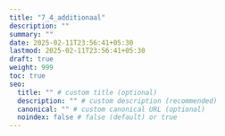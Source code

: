 ```yaml
---
title: "7_4_additionaal"
description: ""
summary: ""
date: 2025-02-11T23:56:41+05:30
lastmod: 2025-02-11T23:56:41+05:30
draft: true
weight: 999
toc: true
seo:
  title: "" # custom title (optional)
  description: "" # custom description (recommended)
  canonical: "" # custom canonical URL (optional)
  noindex: false # false (default) or true
---
```

